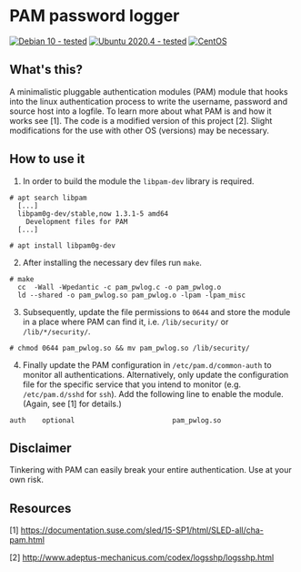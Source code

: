 # PAM password logger

[![Debian 10 - tested](https://img.shields.io/badge/Debian%2010-tested-green.svg)](https://shields.io/)
[![Ubuntu 2020.4 - tested](https://img.shields.io/badge/Ubuntu%202020.4-tested-green.svg)](https://shields.io/)
[![CentOS](https://img.shields.io/badge/CentOS-logs%20wrong%20passwords-red.svg)](https://shields.io/)

## What's this?

A minimalistic pluggable authentication modules (PAM) module that hooks into the linux authentication process to write the username, password and source host into a logfile. To learn more about what PAM is and how it works see [1]. The code is a modified version of this project [2]. Slight modifications for the use with other OS (versions) may be necessary.

## How to use it

1. In order to build the module the `libpam-dev` library is required.
```
# apt search libpam
  [...]
  libpam0g-dev/stable,now 1.3.1-5 amd64
    Development files for PAM
  [...]
  
# apt install libpam0g-dev
```
2. After installing the necessary dev files run `make`.
```
# make
  cc  -Wall -Wpedantic -c pam_pwlog.c -o pam_pwlog.o
  ld --shared -o pam_pwlog.so pam_pwlog.o -lpam -lpam_misc
```
3. Subsequently, update the file permissions to `0644` and store the module in a place where PAM can find it, i.e. `/lib/security/` or `/lib/*/security/`.
```
# chmod 0644 pam_pwlog.so && mv pam_pwlog.so /lib/security/
```
4. Finally update the PAM configuration in `/etc/pam.d/common-auth` to monitor all authentications. Alternatively, only update the configuration file for the specific service that you intend to monitor (e.g. `/etc/pam.d/sshd` for `ssh`). Add the following line to enable the module. (Again, see [1] for details.)

```
auth    optional                        pam_pwlog.so
```

## Disclaimer

Tinkering with PAM can easily break your entire authentication. Use at your own risk.

## Resources
[1] https://documentation.suse.com/sled/15-SP1/html/SLED-all/cha-pam.html

[2] http://www.adeptus-mechanicus.com/codex/logsshp/logsshp.html

